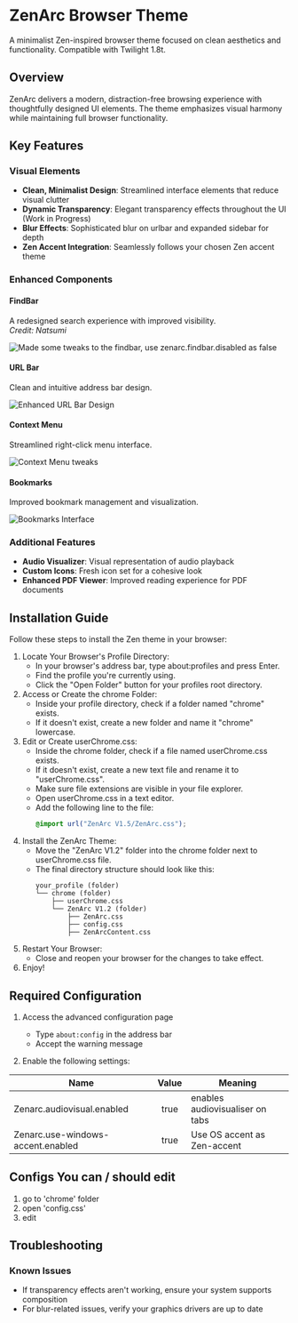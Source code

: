 # ZenArc Browser Theme

A minimalist Zen-inspired browser theme focused on clean aesthetics and functionality. Compatible with Twilight 1.8t.

## Overview

ZenArc delivers a modern, distraction-free browsing experience with thoughtfully designed UI elements. The theme emphasizes visual harmony while maintaining full browser functionality.

## Key Features

### Visual Elements
- **Clean, Minimalist Design**: Streamlined interface elements that reduce visual clutter
- **Dynamic Transparency**: Elegant transparency effects throughout the UI (Work in Progress)
- **Blur Effects**: Sophisticated blur on urlbar and expanded sidebar for depth
- **Zen Accent Integration**: Seamlessly follows your chosen Zen accent theme

### Enhanced Components

#### FindBar
A redesigned search experience with improved visibility.  
*Credit: Natsumi*

![Made some tweaks to the findbar, use zenarc.findbar.disabled as false](images/image.png)

#### URL Bar
Clean and intuitive address bar design.

![Enhanced URL Bar Design](images/image-2.png)


#### Context Menu
Streamlined right-click menu interface.

![Context Menu tweaks](image.png)


#### Bookmarks
Improved bookmark management and visualization.

![Bookmarks Interface](images/image-5.png)


### Additional Features
- **Audio Visualizer**: Visual representation of audio playback
- **Custom Icons**: Fresh icon set for a cohesive look
- **Enhanced PDF Viewer**: Improved reading experience for PDF documents

## Installation Guide

Follow these steps to install the Zen theme in your browser:

1.  Locate Your Browser's Profile Directory:
    *   In your browser's address bar, type about:profiles and press Enter.
    *   Find the profile you're currently using.
    *   Click the "Open Folder" button for your profiles root directory.
2.  Access or Create the chrome Folder:
    *   Inside your profile directory, check if a folder named "chrome" exists.
    *   If it doesn't exist, create a new folder and name it "chrome" lowercase.
3.  Edit or Create userChrome.css:
    *   Inside the chrome folder, check if a file named userChrome.css exists.
    *   If it doesn't exist, create a new text file and rename it to "userChrome.css".
    *   Make sure file extensions are visible in your file explorer.
    *   Open userChrome.css in a text editor.
    *   Add the following line to the file:
        ```css
        @import url("ZenArc V1.5/ZenArc.css");
        ```
4.  Install the ZenArc Theme:
    *   Move the "ZenArc V1.2" folder into the chrome folder next to userChrome.css file.
    *   The final directory structure should look like this:
        ```
        your_profile (folder)
        └── chrome (folder)
            ├── userChrome.css
            └── ZenArc V1.2 (folder)
                ├── ZenArc.css
                ├── config.css
                ├── ZenArcContent.css
5.  Restart Your Browser:
    *   Close and reopen your browser for the changes to take effect.
6.  Enjoy!

## Required Configuration

1. Access the advanced configuration page
   - Type `about:config` in the address bar
   - Accept the warning message

2. Enable the following settings:

| Name | Value | Meaning |
| ---- | :-----: | ------- |
| Zenarc.audiovisual.enabled	| true	| enables audiovisualiser on tabs|
| Zenarc.use-windows-accent.enabled | true| Use OS accent as Zen-accent |

## Configs You can / should edit

1. go to 'chrome' folder
2. open 'config.css'
3. edit

## Troubleshooting

### Known Issues
- If transparency effects aren't working, ensure your system supports composition
- For blur-related issues, verify your graphics drivers are up to date


